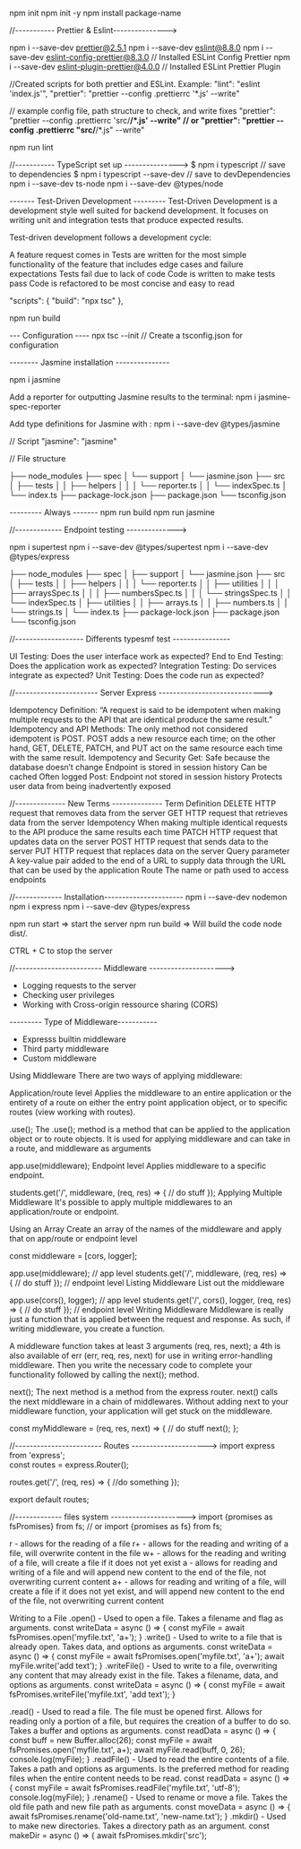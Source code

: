 npm init
npm init -y 
npm install package-name

//----------- Prettier & Eslint--------------->

npm i --save-dev prettier@2.5.1
npm i --save-dev eslint@8.8.0
npm i --save-dev eslint-config-prettier@8.3.0  // Installed ESLint Config Prettier
npm i --save-dev eslint-plugin-prettier@4.0.0 // Installed ESLint Prettier Plugin

//Created scripts for both prettier and ESLint. Example:
"lint": "eslint 'index.js'",
"prettier": "prettier --config .prettierrc '*.js' --write"

// example config file, path structure to check, and write fixes 
"prettier": "prettier --config .prettierrc 'src/**/*.js' --write"
// or
"prettier": "prettier --config .prettierrc \"src/**/*.js\" --write"

npm run lint

//----------- TypeScript set up --------------->
$ npm i typescript // save to dependencies
$ npm i typescript --save-dev // save to devDependencies
npm i --save-dev ts-node
npm i --save-dev @types/node


-------  Test-Driven Development ---------
Test-Driven Development is a development style well suited for backend development. It focuses on writing unit and integration tests that produce expected results.

Test-driven development follows a development cycle:

A feature request comes in
Tests are written for the most simple functionality of the feature that includes edge cases and failure expectations
Tests fail due to lack of code
Code is written to make tests pass
Code is refactored to be most concise and easy to read

"scripts": {
    "build": "npx tsc"
  },

npm run build

--- Configuration ----
npx tsc --init // Create a tsconfig.json for configuration

-------- Jasmine installation ---------------

npm i jasmine

Add a reporter for outputting Jasmine results to the terminal:
npm i jasmine-spec-reporter 

Add type definitions for Jasmine with :
npm i --save-dev @types/jasmine

// Script
"jasmine": "jasmine"

// File structure

├── node_modules
├── spec
│      └── support
│           └── jasmine.json
├── src
│     ├──  tests
│     │     ├── helpers
│     │     │      └── reporter.ts
│     │     └── indexSpec.ts
│     └── index.ts
├── package-lock.json
├── package.json
└── tsconfig.json

--------- Always -------
npm run build
npm run jasmine

//------------- Endpoint testing -------------->

npm i supertest
npm i --save-dev @types/supertest
npm i --save-dev @types/express

├── node_modules
├── spec
│ ├── support
│ └── jasmine.json
├── src
│ ├── tests
│ │ ├── helpers
│ │ │ └── reporter.ts
│ │ ├── utilities
│ │ │ ├── arraysSpec.ts
│ │ │ ├── numbersSpec.ts
│ │ │ └── stringsSpec.ts
│ │ └── indexSpec.ts
│ ├── utilities
│ │ ├── arrays.ts
│ │ ├── numbers.ts
│ │ └── strings.ts
│ └── index.ts
├── package-lock.json
├── package.json
└── tsconfig.json

//------------------- Differents typesmf test ----------------

UI Testing: Does the user interface work as expected?
End to End Testing: Does the application work as expected?
Integration Testing: Do services integrate as expected?
Unit Testing: Does the code run as expected?

//----------------------- Server Express ----------------------------->

Idempotency
Definition:
“A request is said to be idempotent when making multiple requests to the API that are identical produce the same result.”
Idempotency and API Methods:
The only method not considered idempotent is POST.
POST adds a new resource each time; on the other hand, GET, DELETE, PATCH, and PUT act on the same resource each time with the same result.
Idempotency and Security
Get:
Safe because the database doesn’t change
Endpoint is stored in session history
Can be cached
Often logged
Post:
Endpoint not stored in session history
Protects user data from being inadvertently exposed

//-------------- New Terms --------------
Term  Definition
DELETE  HTTP request that removes data from the server
GET HTTP request that retrieves data from the server
Idempotency When making multiple identical requests to the API produce the same results each time
PATCH HTTP request that updates data on the server
POST  HTTP request that sends data to the server
PUT HTTP request that replaces data on the server
Query parameter A key-value pair added to the end of a URL to supply data through the URL that can be used by the application
Route The name or path used to access endpoints

//------------- Installation----------------------
 npm i --save-dev nodemon
 npm i express
 npm i --save-dev @types/express

 npm run start => start the server
 npm run build => Will build the code
 node dist/.

 CTRL + C to stop the server

 //------------------------ Middleware --------------------->

 - Logging requests to the server
 - Checking user privileges
 - Working with Cross-origin ressource sharing (CORS)

 --------- Type of Middleware-----------
 - Expresss builtin middleware
 - Third party middleware
 - Custom middleware

Using Middleware
There are two ways of applying middleware:

Application/route level
Applies the middleware to an entire application or the entirety of a route on either the entry point application object, or to specific routes (view working with routes).

.use();
The .use(); method is a method that can be applied to the application object or to route objects. It is used for applying middleware and can take in a route, and middleware as arguments

app.use(middleware);
Endpoint level
Applies middleware to a specific endpoint.

students.get('/', middleware, (req, res) => { // do stuff });
Applying Multiple Middleware
It's possible to apply multiple middlewares to an application/route or endpoint.

Using an Array
Create an array of the names of the middleware and apply that on app/route or endpoint level

const middleware = [cors, logger];

app.use(middleware); // app level
students.get('/', middleware, (req, res) => { // do stuff }); // endpoint level
Listing Middleware
List out the middleware

app.use(cors(), logger); // app level 
students.get('/', cors(), logger, (req, res) => { // do stuff }); // endpoint level
Writing Middleware
Middleware is really just a function that is applied between the request and response. As such, if writing middleware, you create a function.

A middleware function takes at least 3 arguments (req, res, next); a 4th is also available of err (err, req, res, next) for use in writing error-handling middleware. Then you write the necessary code to complete your functionality followed by calling the next(); method.

next();
The next method is a method from the express router. next() calls the next middleware in a chain of middlewares. Without adding next to your middleware function, your application will get stuck on the middleware.

const myMiddleware = (req, res, next) => {
  // do stuff
  next();
};

 //------------------------ Routes  --------------------->
import express from 'express';   
const routes = express.Router();

routes.get('/', (req, res) => { //do something });

export default routes;

//------------- files system --------------------->
import {promises as fsPromises} from fs;
// or
import {promises as fs} from fs;

r - allows for the reading of a file
r+ - allows for the reading and writing of a file, will overwrite content in the file
w+ - allows for the reading and writing of a file, will create a file if it does not yet exist
a - allows for reading and writing of a file and will append new content to the end of the file, not overwriting current content
a+ - allows for reading and writing of a file, will create a file if it does not yet exist, and will append new content to the end of the file, not overwriting current content

Writing to a File
.open() - Used to open a file. Takes a filename and flag as arguments.
const writeData = async () => {
  const myFile = await fsPromises.open('myfile.txt', 'a+');
}
.write() - Used to write to a file that is already open. Takes data, and options as arguments.
const writeData = async () => {
  const myFile = await fsPromises.open('myfile.txt', 'a+');
  await myFile.write('add text');
}
.writeFile() - Used to write to a file, overwriting any content that may already exist in the file. Takes a filename, data, and options as arguments.
const writeData = async () => {
  const myFile = await fsPromises.writeFile('myfile.txt', 'add text');
}

.read() - Used to read a file. The file must be opened first. Allows for reading only a portion of a file, but requires the creation of a buffer to do so. Takes a buffer and options as arguments.
const readData = async () => {
  const buff = new Buffer.alloc(26);
  const myFile = await fsPromises.open('myfile.txt', a+);
  await myFile.read(buff, 0, 26);
  console.log(myFile);
}
.readFile() - Used to read the entire contents of a file. Takes a path and options as arguments. Is the preferred method for reading files when the entire content needs to be read.
const readData = async () => {
  const myFile = await fsPromises.readFile('myfile.txt', 'utf-8');
  console.log(myFile);
}
.rename() - Used to rename or move a file. Takes the old file path and new file path as arguments.
const moveData = async () => {
  await fsPromises.rename('old-name.txt', 'new-name.txt');
}
.mkdir() - Used to make new directories. Takes a directory path as an argument.
const makeDir = async () => {
  await fsPromises.mkdir('src');
